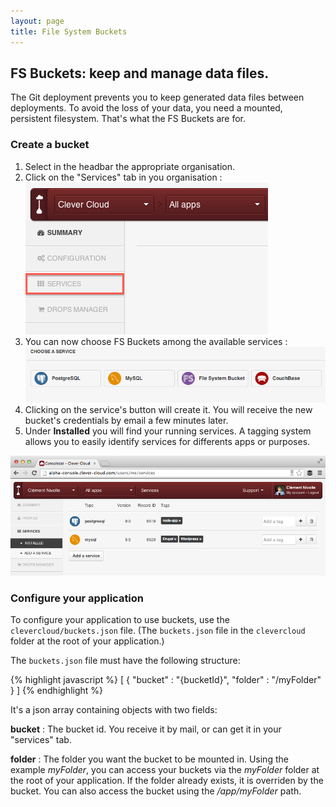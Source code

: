 ```yaml
---
layout: page
title: File System Buckets
---
```

## FS Buckets: keep and manage data files.

The Git deployment prevents you to keep generated data files between
deployments. To avoid the loss of your data, you need a mounted,
persistent filesystem. That's what the FS Buckets are for.

### Create a bucket
1. Select in the headbar the appropriate organisation.
2. Click on the "Services" tab in you organisation : <img class="thumbnail img_doc" src="/img/services.png">
4. You can now choose FS Buckets among the available services : <img class="thumbnail img_doc" src="/img/mysql.png">
5. Clicking on the service's button will create it. You will receive the new bucket's credentials by email a few minutes later.
6. Under **Installed** you will find your running services. A tagging system allows you to easily identify services for differents apps or purposes.
<div>
<a href="/img/screenshot-services.png" target="_blank"><img class="thumbnail img_doc" src="/img/screenshot-services.png"></a>
</div>

### Configure your application

To configure your application to use buckets, use the
`clevercloud/buckets.json` file. (The `buckets.json` file in the
`clevercloud` folder at the root of your application.)

The `buckets.json` file must have the following structure:

{% highlight javascript %}
[
	{
 		"bucket" : "{bucketId}",
		"folder" : "/myFolder"
	}
]
{% endhighlight %}


It's a json array containing objects with two fields:

**bucket**
: The bucket id. You receive it by mail, or can get it in your
"services" tab.

**folder**
: The folder you want the bucket to be mounted in. Using the example
*myFolder*, you can access your buckets via the *myFolder* folder at
the root of your application.  If the folder already exists, it is
overriden by the bucket. You can also access the bucket using the
*/app/myFolder* path.
